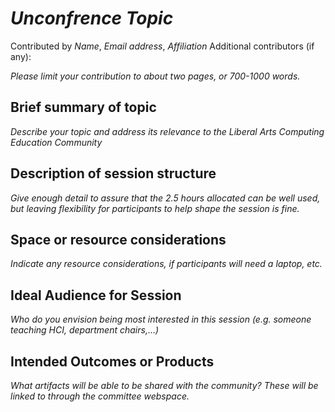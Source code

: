 # _Unconfrence Topic_

Contributed by _Name_, _Email address_, _Affiliation_
Additional contributors (if any):

_Please limit your contribution to about two pages, or 700-1000 words._

## Brief summary of topic
_Describe your topic and address its relevance to the Liberal Arts Computing Education Community_

## Description of session structure
_Give enough detail to assure that the 2.5 hours allocated can be well used, but leaving flexibility for participants to help shape the session is fine._

## Space or resource considerations
_Indicate any resource considerations, if participants will need a laptop, etc._

## Ideal Audience for Session
_Who do you envision being most interested in this session (e.g. someone teaching HCI, department chairs,...)_

## Intended Outcomes or Products
_What artifacts will be able to be shared with the community? These will be linked to through the committee webspace._
